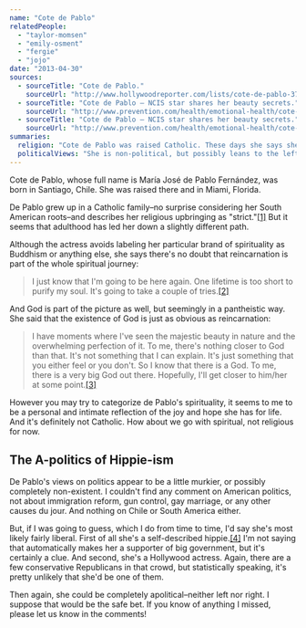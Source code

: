 ```yaml
---
name: "Cote de Pablo"
relatedPeople:
  - "taylor-momsen"
  - "emily-osment"
  - "fergie"
  - "jojo"
date: "2013-04-30"
sources:
  - sourceTitle: "Cote de Pablo."
    sourceUrl: "http://www.hollywoodreporter.com/lists/cote-de-pablo-371009"
  - sourceTitle: "Cote de Pablo – NCIS star shares her beauty secrets."
    sourceUrl: "http://www.prevention.com/health/emotional-health/cote-de-pablo-ncis-star-shares-her-beauty-secrets/11-feeding-her-spirit"
  - sourceTitle: "Cote de Pablo – NCIS star shares her beauty secrets."
    sourceUrl: "http://www.prevention.com/health/emotional-health/cote-de-pablo-ncis-star-shares-her-beauty-secrets/1-finding-her-tribe"
summaries:
  religion: "Cote de Pablo was raised Catholic. These days she says she believes in God and reincarnation, but doesn't like to label her spiritual views with a religion."
  politicalViews: "She is non-political, but possibly leans to the left."
---
```


Cote de Pablo, whose full name is María José de Pablo Fernández, was born in Santiago, Chile. She was raised there and in Miami, Florida.

De Pablo grew up in a Catholic family–no surprise considering her South American roots–and describes her religious upbringing as "strict."<a class="source-citation" href="#http%3A%2F%2Fwww.hollywoodreporter.com%2Flists%2Fcote-de-pablo-371009" title="Cote de Pablo.">[1]</a> But it seems that adulthood has led her down a slightly different path.

Although the actress avoids labeling her particular brand of spirituality as Buddhism or anything else, she says there's no doubt that reincarnation is part of the whole spiritual journey:

>I just know that I'm going to be here again. One lifetime is too short to purify my soul. It's going to take a couple of tries.<a class="source-citation" href="#http%3A%2F%2Fwww.prevention.com%2Fhealth%2Femotional-health%2Fcote-de-pablo-ncis-star-shares-her-beauty-secrets%2F11-feeding-her-spirit" title="Cote de Pablo – NCIS star shares her beauty secrets.">[2]</a>

And God is part of the picture as well, but seemingly in a pantheistic way. She said that the existence of God is just as obvious as reincarnation:

>I have moments where I've seen the majestic beauty in nature and the overwhelming perfection of it. To me, there's nothing closer to God than that. It's not something that I can explain. It's just something that you either feel or you don't. So I know that there is a God. To me, there is a very big God out there. Hopefully, I'll get closer to him/her at some point.<a class="source-citation" href="#http%3A%2F%2Fwww.prevention.com%2Fhealth%2Femotional-health%2Fcote-de-pablo-ncis-star-shares-her-beauty-secrets%2F11-feeding-her-spirit" title="Cote de Pablo – NCIS star shares her beauty secrets.">[3]</a>

However you may try to categorize de Pablo's spirituality, it seems to me to be a personal and intimate reflection of the joy and hope she has for life. And it's definitely not Catholic. How about we go with spiritual, not religious for now.


## The A-politics of Hippie-ism

De Pablo's views on politics appear to be a little murkier, or possibly completely non-existent. I couldn't find any comment on American politics, not about immigration reform, gun control, gay marriage, or any other causes du jour. And nothing on Chile or South America either.

But, if I was going to guess, which I do from time to time, I'd say she's most likely fairly liberal. First of all she's a self-described hippie.<a class="source-citation" href="#http%3A%2F%2Fwww.prevention.com%2Fhealth%2Femotional-health%2Fcote-de-pablo-ncis-star-shares-her-beauty-secrets%2F1-finding-her-tribe" title="Cote de Pablo – NCIS star shares her beauty secrets.">[4]</a> I'm not saying that automatically makes her a supporter of big government, but it's certainly a clue. And second, she's a Hollywood actress. Again, there are a few conservative Republicans in that crowd, but statistically speaking, it's pretty unlikely that she'd be one of them.

Then again, she could be completely apolitical–neither left nor right. I suppose that would be the safe bet. If you know of anything I missed, please let us know in the comments!